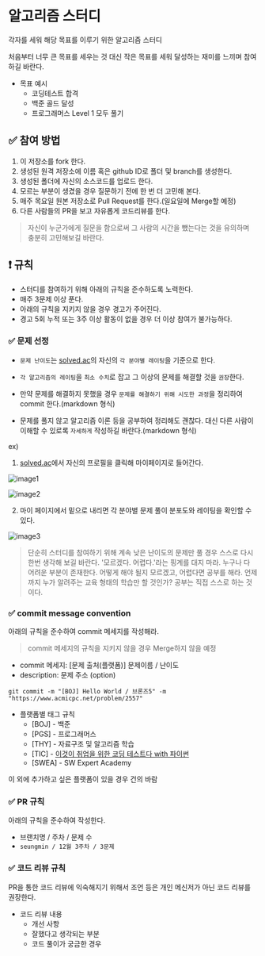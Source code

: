 # 알고리즘 스터디

각자를 세워 해당 목표를 이루기 위한 알고리즘 스터디

처음부터 너무 큰 목표를 세우는 것 대신 작은 목표를 세워 달성하는 재미를 느끼며 참여하길 바란다.

- 목표 예시
  - 코딩테스트 합격
  - 백준 골드 달성
  - 프로그래머스 Level 1 모두 풀기

## ✅ 참여 방법

1. 이 저장소를 fork 한다.
2. 생성된 원격 저장소에 이름 혹은 github ID로 폴더 및 branch를 생성한다.
3. 생성된 폴더에 자신의 소스코드를 업로드 한다.
5. 모르는 부분이 생겼을 경우 질문하기 전에 한 번 더 고민해 본다.
6. 매주 목요일 원본 저장소로 Pull Request를 한다.(일요일에 Merge할 예정)
7. 다른 사람들의 PR을 보고 자유롭게 코드리뷰를 한다.

> 자신이 누군가에게 질문을 함으로써 그 사람의 시간을 뺐는다는 것을 유의하며 충분히 고민해보길 바란다.

## ❗️ 규칙

- 스터디를 참여하기 위해 아래의 규칙을 준수하도록 노력한다.
- 매주 3문제 이상 푼다.
- 아래의 규칙을 지키지 않을 경우 경고가 주어진다.
- 경고 5회 누적 또는 3주 이상 활동이 없을 경우 더 이상 참여가 불가능하다.

### ✅ 문제 선정

- `문제 난이도`는 [solved.ac](https://solved.ac)의 자신의 `각 분야별 레이팅`을 기준으로 한다.

- `각 알고리즘의 레이팅`을 `최소 수치`로 잡고 그 이상의 문제를 해결할 것을 `권장`한다.

- 만약 문제를 해결하지 못했을 경우 `문제를 해결하기 위해 시도한 과정`을 정리하여 commit 한다.(markdown 형식)

- 문제를 풀지 않고 알고리즘 이론 등을 공부하여 정리해도 괜찮다. 대신 다른 사람이 이해할 수 있로록 `자세하게` 작성하길 바란다.(markdown 형식)

ex)

1. [solved.ac](https://solved.ac)에서 자신의 프로필을 클릭해 마이페이지로 들어간다.

![image1](https://user-images.githubusercontent.com/78605779/208439869-05354a4a-6d15-4f7a-ba68-a1694c4c517b.png)

![image2](https://user-images.githubusercontent.com/78605779/208433842-fd04510f-16c3-46c7-9616-16e3ff234eb1.png)

2. 마이 페이지에서 밑으로 내리면 각 분야별 문제 풀이 분포도와 레이팅을 확인할 수 있다.

![image3](https://user-images.githubusercontent.com/78605779/208434167-a4808f27-6b99-4217-87e1-890141756bd1.png)


>단순히 스터디를 참여하기 위해 계속 낮은 난이도의 문제만 풀 경우 스스로 다시 한번 생각해 보길 바란다. '모르겠다. 어렵다.'라는 핑계를 대지 마라. 누구나 다 어려운 부분이 존재한다. 어떻게 해야 될지 모르겠고, 어렵다면 공부를 해라. 언제까지 누가 알려주는 교육 형태의 학습만 할 것인가? 공부는 직접 스스로 하는 것이다.

### ✅ commit message convention

아래의 규칙을 준수하여 commit 메세지를 작성해라.

> commit 메세지의 규칙을 지키지 않을 경우 Merge하지 않을 예정

- commit 메세지: [문제 출처(플랫폼)] 문제이름 / 난이도
- description: 문제 주소 (option)

```
git commit -m "[BOJ] Hello World / 브론즈5" -m "https://www.acmicpc.net/problem/2557"
```

- 플랫폼별 태그 규칙
  - [BOJ] - 백준
  - [PGS] - 프로그래머스
  - [THY] - 자료구조 및 알고리즘 학습 
  - [TIC] - [이것이 취업을 위한 코딩 테스트다 with 파이썬](https://product.kyobobook.co.kr/detail/S000001810273)
  - [SWEA] - SW Expert Academy

이 외에 추가하고 싶은 플랫폼이 있을 경우 건의 바람

### ✅ PR 규칙

아래의 규칙을 준수하여 작성한다.

- 브랜치명 / 주차 / 문제 수
- `seungmin / 12월 3주차 / 3문제`

### ✅ 코드 리뷰 규칙

PR을 통한 코드 리뷰에 익숙해지기 위해서 조언 등은 개인 메신저가 아닌 코드 리뷰를 권장한다.

- 코드 리뷰 내용
  - 개선 사항
  - 잘했다고 생각되는 부분
  - 코드 풀이가 궁금한 경우

